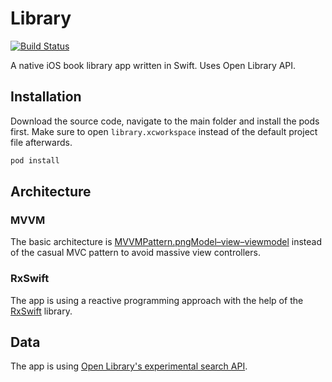 # Library

[![Build Status](https://travis-ci.org/tamasdancsi/library-ios.svg?branch=master)](https://travis-ci.org/tamasdancsi/library-ios)

A native iOS book library app written in Swift. Uses Open Library API.

## Installation

Download the source code, navigate to the main folder and install the pods first. Make sure to open `library.xcworkspace` instead of the default project file afterwards.

```sh
pod install
```

## Architecture

### MVVM

The basic architecture is [MVVMPattern.pngModel–view–viewmodel](https://en.wikipedia.org/wiki/Model%E2%80%93view%E2%80%93viewmodel) instead of the casual MVC pattern to avoid massive view controllers.

### RxSwift

The app is using a reactive programming approach with the help of the [RxSwift](https://github.com/ReactiveX/RxSwift) library.

## Data

The app is using [Open Library's experimental search API](https://openlibrary.org/dev/docs/api/search).